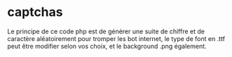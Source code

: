 # captchas
Le principe de ce code php est de générer une suite de chiffre et de caractère aléatoirement pour tromper les bot internet,
le type de font en .ttf peut être modifier selon vos choix, et le background .png également.
